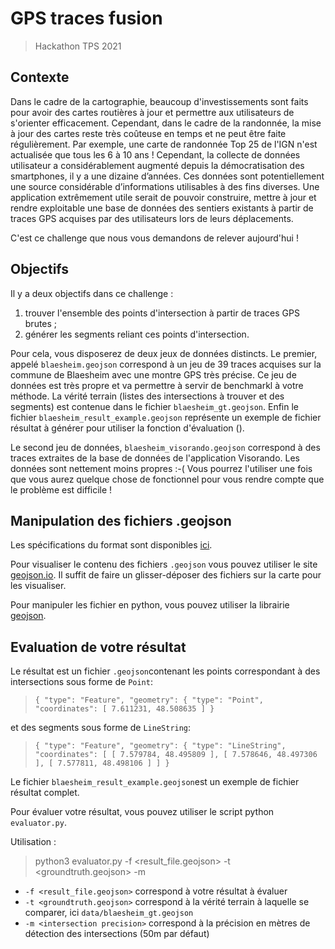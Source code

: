 # GPS traces fusion
> Hackathon TPS 2021

## Contexte
Dans le cadre de la cartographie, beaucoup d'investissements sont faits pour avoir des cartes routières à jour et permettre aux utilisateurs de s'orienter efficacement. Cependant, dans le cadre de la randonnée, la mise à jour des cartes reste très coûteuse en temps et ne peut être faite régulièrement. Par exemple, une carte de randonnée Top 25 de l'IGN n'est actualisée que tous les 6 à 10 ans !
Cependant, la collecte de données utilisateur a considérablement augmenté depuis la démocratisation des smartphones, il y a une dizaine d’années. Ces données sont potentiellement une source considérable d’informations utilisables à des fins diverses. Une application extrêmement utile serait de pouvoir construire, mettre à jour et rendre exploitable une base de données des sentiers existants à partir de traces GPS acquises par des utilisateurs lors de leurs déplacements.

C'est ce challenge que nous vous demandons de relever aujourd'hui !


## Objectifs
Il y a deux objectifs dans ce challenge :
1. trouver l'ensemble des points d'intersection à partir de traces GPS brutes ;
2. générer les segments reliant ces points d'intersection.

Pour cela, vous disposerez de deux jeux de données distincts. Le premier, appelé `blaesheim.geojson` correspond  à un jeu de 39 traces acquises sur la commune de Blaesheim avec une montre GPS très précise. Ce jeu de données est très propre et va permettre à servir de benchmarkl à votre méthode. 
La vérité terrain (listes des intersections à trouver et des segments) est contenue dans le fichier `blaesheim_gt.geojson`.
Enfin le fichier `blaesheim_result_example.geojson` représente un exemple de fichier résultat à générer pour utiliser la fonction d'évaluation ().

Le second jeu de données, `blaesheim_visorando.geojson` correspond à des traces extraites de la base de données de l'application Visorando. Les données sont nettement moins propres :-(
Vous pourrez l'utiliser une fois que vous aurez quelque chose de fonctionnel pour vous rendre compte que le problème est difficile !

## Manipulation des fichiers .geojson
Les spécifications du format sont disponibles [ici](https://geojson.org/).

Pour visualiser le contenu des fichiers `.geojson` vous pouvez utiliser le site [geojson.io](geojson.io). Il suffit de faire un glisser-déposer des fichiers sur la carte pour les visualiser.

Pour manipuler les fichier en python, vous pouvez utiliser la librairie [geojson](https://pypi.org/project/geojson/).

## Evaluation de votre résultat
Le résultat est un fichier `.geojson`contenant les points correspondant à des intersections sous forme de `Point`:

>`{
>      "type": "Feature",
>      "geometry": {
>        "type": "Point",
>        "coordinates": [
>          7.611231,
>          48.508635
>        ]
>}`

et des segments sous forme de `LineString`:

>`{
      "type": "Feature",
      "geometry": {
        "type": "LineString",
        "coordinates": [
          [
            7.579784,
            48.495809
          ],
          [
            7.578646,
            48.497306
          ],
          [
            7.577811,
            48.498106
          ]
        ]
      }`

Le fichier `blaesheim_result_example.geojson`est un exemple de fichier résultat complet.

Pour évaluer votre résultat, vous pouvez utiliser le script python `evaluator.py`.

Utilisation : 
> python3 evaluator.py -f <result_file.geojson> -t <groundtruth.geojson>  -m <intersection precision>

- `-f <result_file.geojson>` correspond à votre résultat à évaluer
- `-t <groundtruth.geojson>` correspond à la vérité terrain à laquelle se comparer, ici `data/blaesheim_gt.geojson`
- `-m <intersection precision>` correspond à la précision en mètres de détection des intersections (50m par défaut)
